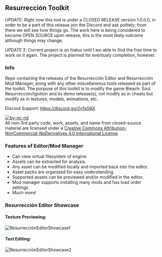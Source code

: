 ## Resurrección Toolkit

UPDATE: Right now this tool is under a CLOSED RELEASE version 1.0.0.0, in order to be a part of this release join the Discord and ask politely; from there we will see how things go. The work here is being considered to become OPEN SOURCE upon release, this is the most likely outcome although things may change.

UPDATE 2: Current project is on hiatus until I am able to find the free time to work on it again. The project is planned for eventualy completion, however.

### Info

Repo containing the releases of the Resurrección Editor and Resurrección Mod Manager, along with any other miscellaneous tools released as part of the toolkit. The purpose of this toolkit is to modify the game Bleach: Soul Resurrección/Ignition and its demo release(s); not modify as in cheats but modify as in textures, models, animations, etc.

Discord Support: https://discord.gg/2yfxG6X

[![by-nc-nd](https://licensebuttons.net/l/by-nc-nd/4.0/88x31.png)](https://creativecommons.org/licenses/by-nc-nd/4.0/)  
All non-3rd party code, work, assets, and name from closed-source material are licensed under a [Creative Commons Attribution-NonCommercial-NoDerivatives 4.0 International License](https://creativecommons.org/licenses/by-nc-nd/4.0/).

### Features of Editor/Mod Manager
 - Can view virtual filesystem of engine.
 - Assets can be extracted for analysis.
 - Any asset can be modified locally and imported back into the editor.
 - Asset packs are organized for easy understanding.
 - Supported assets can be previewed and/or modified in the editor.
 - Mod manager supports installing many mods and has load order settings.
 - Much more!

### Resurrección Editor Showcase
#### Texture Previewing:
![ResurrecciónEditorShowcase1](https://i.imgur.com/hI2tC4x.png)

#### Text Editing:
![ResurrecciónEditorShowcase2](https://i.imgur.com/lgpdgxx.png)
